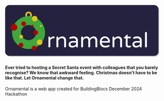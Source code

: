 ## ![Ornamental](Name.png)

#### Ever tried to hosting a Secret Santa event with colleagues that you barely recognise? We know that awkward feeling. Christmas doesn't have to be like that. Let Ornamental change that.

Ornamental is a web app created for BuildingBlocs December 2024 Hackathon

